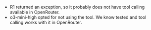 * R1 returned an exception, so it probably does not have tool calling available in OpenRouter.
* o3-mini-high opted for not using the tool. We know tested and tool calling works with it in OpenRouter.